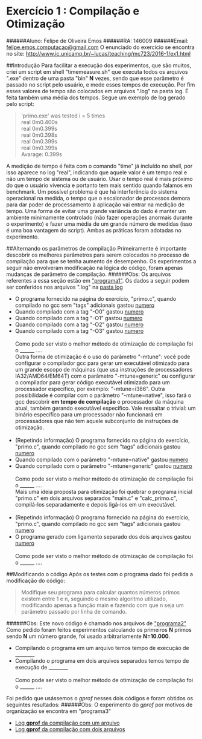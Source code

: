 Exercício 1 : Compilação e Otimização
===================
######Aluno: Felipe de Oliveira Emos
######RA: 146009
######Email: felipe.emos.computacao@gmail.com
O enunciado do exercício se encontra no site: http://www.ic.unicamp.br/~lucas/teaching/mc723/2016-1/ex1.html

##Introdução
Para facilitar a execução dos experimentos, que são muitos, criei um script em shell "timemeasure.sh" que executa todos os arquivos ".exe" dentro de uma pasta "bin" **N** vezes, sendo que esse parâmetro é passado no script pelo usuário, e mede esses tempos de execução. Por fim esses valores de tempo são colocados em arquivos ".log" na pasta log. É feita também uma média dos tempos. Segue um exemplo de log gerado pelo script:

> 'primo.exe' was tested i = 5 times </br>
> real	0m0.400s </br>
> real	0m0.399s </br>
> real	0m0.398s </br>
> real	0m0.399s </br>
> real	0m0.399s </br>
> Avarage:  0.399s </br>

A medição de tempo é feita com o comando "time" já incluído no shell, por isso aparece no log "real", indicando que aquele valor é um tempo real e não um tempo de sistema ou de usuário. Usar o tempo real é mais próximo do que o usuário vivencia e portanto tem mais sentido quando falamos em benchmark. Um possível problema é que há interferência do sistema operacional na medida, o tempo que o escalonador de processos demora para dar poder de processamento à aplicação vai entrar na medição de tempo. Uma forma de evitar uma grande variância do dado é manter um ambiente minimamente controlado (não fazer operações anormais durante o experimento) e fazer uma média de um grande número de medidas (isso é uma boa vantagem do script). Ambas as práticas foram adotadas no experimento.

##Alternando os parâmetros de compilação
Primeiramente é importante descobrir os melhores parâmetros para serem colocados no processo de compilação para que se tenha aumento de desempenho. Os experimentos a seguir não envolveram modificação na lógica do código, foram apenas mudanças de parâmetro de compilação.
######Obs: Os arquivos referentes a essa seção estão em ["programa1"](src/programa1). Os dados a seguir podem ser conferidos nos arquivos ".log" na [pasta log](log/)
* O programa fornecido na página do exercício, "primo.c", quando compilado no gcc sem "tags" adicionais gastou [numero](log/programa1/EX1_primo.log)
* Quando compilado com a tag "-O0" gastou [numero](log/programa1/EX4_primo_O0.log)
* Quando compilado com a tag "-O1" gastou [numero](log/programa1/EX5_primo_O1.log)
* Quando compilado com a tag "-O2" gastou [numero](log/programa1/EX6_primo_O2.log)
* Quando compilado com a tag "-O3" gastou [numero](log/programa1/EX7_primo_O3.log)
</br></br>
Como pode ser visto o melhor método de otimização de compilação foi o ______ ....
</br>Outra forma de otimização é o uso do parâmetro "-mtune": você pode configurar o compilador gcc para gerar um executável otimizado para um grande escopo de máquinas (que usa instruções de processadores IA32/AMD64/EM64T) com o parâmetro "-mtune=generic" ou configurar o compilador para gerar código executável otimizado para um processador específico, por exemplo: "-mtune=i386". Outra possibilidade é compilar com o parâmetro "-mtune=native", isso fará o gcc descobrir **em tempo de compilação** o processador da máquina atual, também gerando executável específico. Vale ressaltar o trivial: um binário específico para um processador não funcionará em processadores que não tem aquele subconjunto de instruções de otimização.
</br></br>
* (Repetindo informação) O programa fornecido na página do exercício, "primo.c", quando compilado no gcc sem "tags" adicionais gastou [numero](log/programa1/EX1_primo.log)
* Quando compilado com o parâmetro "-mtune=native" gastou [numero](log/programa1/EX2_primo_mtune_native.log)
* Quando compilado com o parâmetro "-mtune=generic" gastou [numero](log/programa1/EX3_primo_mtune_generic.log)
</br></br>
Como pode ser visto o melhor método de otimização de compilação foi o ______ ....
</br>Mais uma ideia proposta para otimização foi quebrar o programa inicial "primo.c" em dois arquivos separados "main.c" e "calc_primo.c", compilá-los separadamente e depois ligá-los em um executável.
</br></br>
* (Repetindo informação) O programa fornecido na página do exercício, "primo.c", quando compilado no gcc sem "tags" adicionais gastou [numero](log/programa1/EX1_primo.log)
* O programa gerado com ligamento separado dos dois arquivos gastou [numero](log/programa1/EX8_primo_Linking.log)
</br></br>
Como pode ser visto o melhor método de otimização de compilação foi o ______ ....

##Modificando o código
Após os testes com o programa dado foi pedida a modificação do código:
> Modifique seu programa para calcular quantos números primos existem entre 1 e n, seguindo o mesmo algoritmo utilizado, modificando apenas a função main e fazendo com que n seja um parâmetro passado por linha de comando.

######Obs: Este novo código é chamado nos arquivos de ["programa2"](src/programa2)
Como pedido foram feitos experimentos calculando os primeiros **N** primos sendo **N** um número grande, foi usado arbitrariamente **N=10.000**.
* Compilando o programa em um arquivo temos tempo de execução de ________
* Compilando o programa em dois arquivos separados temos tempo de execução de ________
</br></br>
Como pode ser visto o melhor método de otimização de compilação foi o ______ ....


Foi pedido que usássemos o *gprof* nesses dois códigos e foram obtidos os seguintes resultados:
######Obs: O experimento do *gprof* por motivos de organização se encontra em "programa3"
* [Log **gprof** da compilação com um arquivo](src/programa3/bin/analysisEX1.txt)
* [Log **gprof** da compilação com dois arquivos](src/programa3/bin/analysisEX2.txt)


